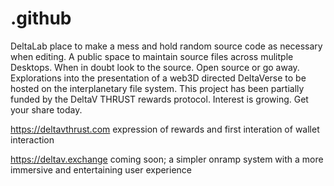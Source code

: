 # .github
DeltaLab place to make a mess and hold random source code as necessary when editing. A public space to maintain source files across mulitple Desktops.
When in doubt look to the source. Open source or go away. Explorations into the presentation of a web3D directed DeltaVerse to be hosted on the interplanetary file system. This project has been partially funded by the DeltaV THRUST rewards protocol. Interest is growing. Get your share today.

https://deltavthrust.com
expression of rewards and first interation of wallet interaction

https://deltav.exchange
coming soon; a simpler onramp system with a more immersive and entertaining user experience
